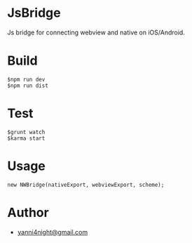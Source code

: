 # JsBridge

Js bridge for connecting webview and native on iOS/Android.

# Build

    $npm run dev
    $npm run dist

# Test

    $grunt watch
    $karma start

# Usage

    new NWBridge(nativeExport, webviewExport, scheme);

# Author
 - <yanni4night@gmail.com>
